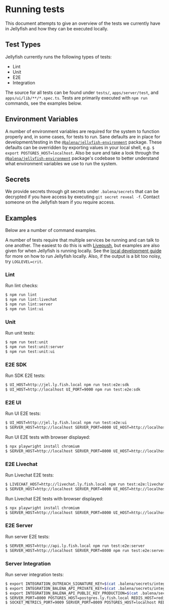 # Running tests

This document attempts to give an overview of the tests we currently have in Jellyfish and how they can be executed locally.

## Test Types
Jellyfish currently runs the following types of tests:
- Lint
- Unit
- E2E
- Integration

The source for all tests can be found under `tests/`, `apps/server/test`, and `apps/ui/lib/**/*.spec.ts`. Tests are primarily executed with `npm run` commands, see the examples below.

## Environment Variables
A number of environment variables are required for the system to function properly and, in some cases, for tests to run. Sane defaults are in place for development/testing in the [`@balena/jellyfish-environment`](https://github.com/product-os/jellyfish-environment) package. These defaults can be overridden by exporting values in your local shell, e.g. `$ export POSTGRES_HOST=localhost`. Also be sure and take a look through the [`@balena/jellyfish-environment`](https://github.com/product-os/jellyfish-environment) package's codebase to better understand what environment variables we use to run the system.

## Secrets
We provide secrets through git secrets under `.balena/secrets` that can be decrypted if you have access by executing `git secret reveal -f`. Contact someone on the Jellyfish team if you require access.

## Examples
Below are a number of command examples.

A number of tests require that multiple services be running and can talk to one another. The easiest to do this is with [Livepush](https://github.com/product-os/jellyfish#developing-with-livepush), but examples are also given for when Jellyfish is running locally. See the [local development guide](https://github.com/product-os/jellyfish/tree/master/docs/developing) for more on how to run Jellyfish locally. Also, if the output is a bit too noisy, try `LOGLEVEL=crit`.

### Lint
Run lint checks:
```sh
$ npm run lint
$ npm run lint:livechat
$ npm run lint:server
$ npm run lint:ui
```

### Unit
Run unit tests:
```sh
$ npm run test:unit
$ npm run test:unit:server
$ npm run test:unit:ui
```

### E2E SDK
Run SDK E2E tests:
```sh
$ UI_HOST=http://jel.ly.fish.local npm run test:e2e:sdk
$ UI_HOST=http://localhost UI_PORT=9000 npm run test:e2e:sdk
```

### E2E UI
Run UI E2E tests:
```sh
$ UI_HOST=http://jel.ly.fish.local npm run test:e2e:ui
$ SERVER_HOST=http://localhost SERVER_PORT=8000 UI_HOST=http://localhost UI_PORT=9000 npm run test:e2e:ui
```

Run UI E2E tests with browser displayed:
```sh
$ npx playwright install chromium
$ SERVER_HOST=http://localhost SERVER_PORT=8000 UI_HOST=http://localhost UI_PORT=9000 npx playwright test test/e2e/ui/index.spec.js --headed
```

### E2E Livechat
Run Livechat E2E tests:
```sh
$ LIVECHAT_HOST=http://livechat.ly.fish.local npm run test:e2e:livechat
$ SERVER_HOST=http://localhost SERVER_PORT=8000 UI_HOST=http://localhost UI_PORT=9000 LIVECHAT_HOST=http://localhost LIVECHAT_PORT=8001 npm run test:e2e:livechat
```

Run Livechat E2E tests with browser displayed:
```sh
$ npx playwright install chromium
$ SERVER_HOST=http://localhost SERVER_PORT=8000 UI_HOST=http://localhost UI_PORT=9000 LIVECHAT_HOST=http://localhost LIVECHAT_PORT=8001 npx playwright test test/e2e/livechat --headed
```

### E2E Server
Run server E2E tests:
```sh
$ SERVER_HOST=http://api.ly.fish.local npm run test:e2e:server
$ SERVER_HOST=http://localhost SERVER_PORT=8000 npm run test:e2e:server
```

### Server Integration
Run server integration tests:
```sh
$ export INTEGRATION_OUTREACH_SIGNATURE_KEY=$(cat .balena/secrets/integration_outreach_signature_key)
$ export INTEGRATION_BALENA_API_PRIVATE_KEY=$(cat .balena/secrets/integration_balena_api_private_key)
$ export INTEGRATION_BALENA_API_PUBLIC_KEY_PRODUCTION=$(cat .balena/secrets/integration_balena_api_public_key_production)
$ SERVER_PORT=8000 POSTGRES_HOST=postgres.ly.fish.local REDIS_HOST=redis.ly.fish.local npm run test:integration:server
$ SOCKET_METRICS_PORT=9009 SERVER_PORT=8009 POSTGRES_HOST=localhost REDIS_HOST=localhost npm run test:integration:server
```
